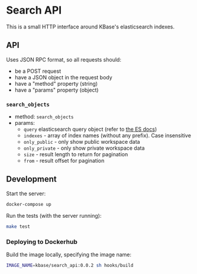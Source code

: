 # Search API

This is a small HTTP interface around KBase's elasticsearch indexes.

## API

Uses JSON RPC format, so all requests should:
* be a POST request
* have a JSON object in the request body
* have a "method" property (string)
* have a "params" property (object)

### `search_objects`

* method: `search_objects`
* params:
  * `query` elasticsearch query object (refer to [the ES docs](https://www.elastic.co/guide/en/elasticsearch/reference/5.5/search-request-body.html))
  * `indexes` - array of index names (without any prefix). Case insensitive
  * `only_public` - only show public workspace data
  * `only_private` - only show private workspace data
  * `size` - result length to return for pagination
  * `from` - result offset for pagination

## Development

Start the server:

```sh
docker-compose up
```

Run the tests (with the server running):

```sh
make test
```

### Deploying to Dockerhub

Build the image locally, specifying the image name:

```sh
IMAGE_NAME=kbase/search_api:0.0.2 sh hooks/build
```
